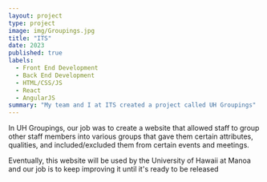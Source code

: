 ```yaml
---
layout: project
type: project
image: img/Groupings.jpg
title: "ITS"
date: 2023
published: true
labels:
  - Front End Development
  - Back End Development
  - HTML/CSS/JS
  - React
  - AngularJS
summary: "My team and I at ITS created a project called UH Groupings"
---
```


In UH Groupings, our job was to create a website that allowed staff to group other staff members into various groups that gave them certain attributes, qualities, and included/excluded them from certain events and meetings.

Eventually, this website will be used by the University of Hawaii at Manoa and our job is to keep improving it until it's ready to be released

